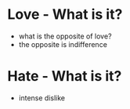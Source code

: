# Love - What is it?
* what is the opposite of love?
* the opposite is indifference

# Hate - What is it?
* intense dislike
